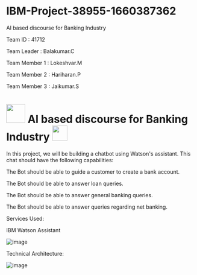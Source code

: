 # IBM-Project-38955-1660387362
AI based discourse for Banking Industry

Team ID : 41712

Team Leader : Balakumar.C

Team Member 1 : Lokeshvar.M

Team Member 2 : Hariharan.P

Team Member 3 : Jaikumar.S

# <img src="https://media.giphy.com/media/8FlwO2t0cDh7RPyzUP/giphy.gif" width="50px"> AI based discourse for Banking Industry <img src="https://media.giphy.com/media/9KNNKJ3u8QjCOatFWe/giphy.gif" width="40px">


In this project, we will be building a chatbot using Watson's assistant. This chat should have the following capabilities:


The Bot should be able to guide a customer to create a bank account.

The Bot should be able to answer loan queries.

The Bot should be able to answer general banking queries.

The Bot should be able to answer queries regarding net banking.

Services Used:

IBM Watson Assistant

![image](https://user-images.githubusercontent.com/82928294/190864324-21cf79e8-9aa8-48ad-aa34-c55ebcf95286.png)





Technical Architecture:

![image](https://user-images.githubusercontent.com/82928294/190864334-ce0740f3-2dc6-43e7-8265-a8ece9d211e6.png)
